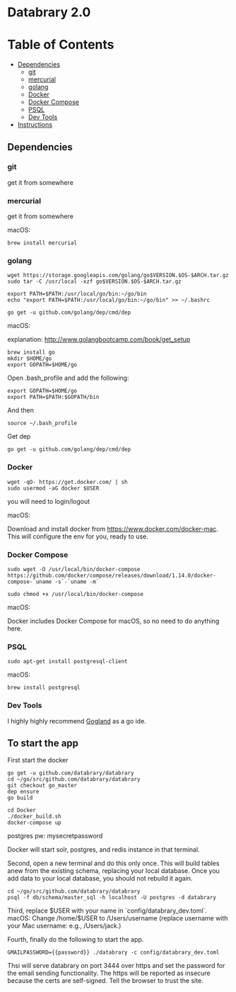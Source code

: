 # Databrary 2.0


Table of Contents
=================

  * [Dependencies](#dependencies)
     * [git](#git)
     * [mercurial](#mercurial)
     * [golang](#golang)
     * [Docker](#docker)
     * [Docker Compose](#docker-compose)
     * [PSQL](#psql)
     * [Dev Tools](#dev-tools)
  * [Instructions](#instructions)

## Dependencies

### git

get it from somewhere

### mercurial

get it from somewhere

macOS: 

```brew install mercurial```

### golang

```
wget https://storage.googleapis.com/golang/go$VERSION.$OS-$ARCH.tar.gz
sudo tar -C /usr/local -xzf go$VERSION.$OS-$ARCH.tar.gz

export PATH=$PATH:/usr/local/go/bin:~/go/bin
echo "export PATH=$PATH:/usr/local/go/bin:~/go/bin" >> ~/.bashrc

go get -u github.com/golang/dep/cmd/dep
```

macOS: 

explanation: http://www.golangbootcamp.com/book/get_setup

```
brew install go
mkdir $HOME/go
export GOPATH=$HOME/go
```

Open .bash_profile and add the following:

```
export GOPATH=$HOME/go
export PATH=$PATH:$GOPATH/bin
```

And then 
```
source ~/.bash_profile
```
Get dep
```
go get -u github.com/golang/dep/cmd/dep
```

### Docker

```
wget -qO- https://get.docker.com/ | sh
sudo usermod -aG docker $USER
```
you will need to login/logout

macOS:

Download and install docker from https://www.docker.com/docker-mac. This will configure the env for you, ready to use.

### Docker Compose

```
sudo wget -O /usr/local/bin/docker-compose https://github.com/docker/compose/releases/download/1.14.0/docker-compose-`uname -s`-`uname -m`

sudo chmod +x /usr/local/bin/docker-compose
```

macOS:

Docker includes Docker Compose for macOS, so no need to do anything here.

### PSQL

```
sudo apt-get install postgresql-client
```

macOS:

```
brew install postgresql
```

### Dev Tools

I highly highly recommend [Gogland](https://www.jetbrains.com/go/) as a go ide.

## To start the app

First start the docker

```
go get -u github.com/databrary/databrary
cd ~/go/src/github.com/databrary/databrary
git checkout go_master
dep ensure
go build

cd Docker
./docker_build.sh
docker-compose up
```
postgres pw: mysecretpassword

Docker will start solr, postgres, and redis instance in that terminal. 

Second, open a new terminal and do this only once. This will build tables anew from the existing schema, replacing your local database. Once you add data to your local database, you should not rebuild it again. 

```
cd ~/go/src/github.com/databrary/databrary
psql -f db/schema/master_sql -h localhost -U postgres -d databrary
```
 
Third, replace $USER with your name in `config/databrary_dev.toml`. 
macOS: Change /home/$USER to /Users/username (replace username with your Mac username: e.g., /Users/jack.)

Fourth, finally do the following to start the app.

```
GMAILPASSWORD={{password}} ./databrary -c config/databrary_dev.toml
```

Thsi will serve databrary on port 3444 over https and set the password for the email sending functionality. The https will be reported as insecure because the certs are self-signed. Tell the browser to trust the site.




